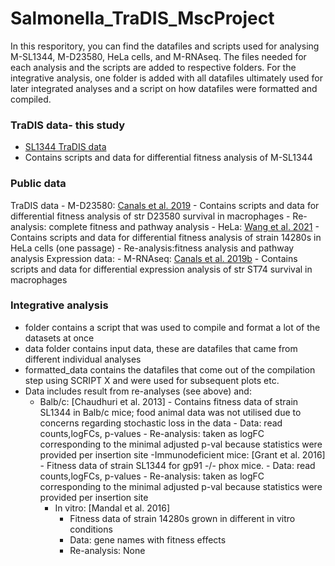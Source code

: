 # Salmonella_TraDIS_MscProject

In this resporitory,  you can find the datafiles and scripts used for analysing M-SL1344, M-D23580, HeLa cells, and M-RNAseq. The files needed for each analysis and the scripts are added to respective folders.
For the integrative analysis, one folder is added with all datafiles ultimately used for later integrated analyses and a script on how datafiles were formatted and compiled.

### TraDIS data- this study
- [SL1344 TraDIS data](M_SL1344)
- Contains scripts and data for differential fitness analysis of M-SL1344
### Public data
TraDIS data
    - M-D23580: [Canals et al. 2019](M_D23580)
        - Contains scripts and data for differential fitness analysis of str D23580 survival in macrophages
        - Re-analysis: complete fitness and pathway analysis
    - HeLa: [Wang et al. 2021](HeLa) 
        - Contains scripts and data for differential fitness analysis of strain 14280s in HeLa cells (one passage)
        - Re-analysis:fitness analysis and pathway analysis
Expression data:
    - M-RNAseq: [Canals et al. 2019b](M-RNAseq)
        -    Contains scripts and data for differential expression analysis of str ST74 survival in macrophages
### Integrative analysis
- folder contains a script that was used to compile and format a lot of the datasets at once
- data folder contains input data, these are datafiles that came from different individual analyses
- formatted_data contains the datafiles that come out of the compilation step using SCRIPT X and were used for subsequent plots etc.
- Data includes result from re-analyses (see above) and:
  - Balb/c: [Chaudhuri et al. 2013]
        - Contains fitness data of strain SL1344 in Balb/c mice; food animal data was not utilised due to concerns regarding stochastic loss in the data
        - Data: read counts,logFCs, p-values
        - Re-analysis: taken as logFC corresponding to the minimal adjusted p-val because statistics were provided per insertion site
    -Immunodeficient mice: [Grant et al. 2016]
        - Fitness data of strain SL1344 for gp91 -/- phox mice.
        - Data: read counts,logFCs, p-values
        - Re-analysis: taken as logFC corresponding to the minimal adjusted p-val because statistics were provided per insertion site
    - In vitro: [Mandal et al. 2016]
        - Fitness data of strain 14280s grown in different in vitro conditions
        - Data: gene names with fitness effects
        - Re-analysis: None

